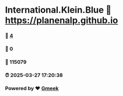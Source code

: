 # International.Klein.Blue :link: https://planenalp.github.io 
### :page_facing_up: [4](https://planenalp.github.io/tag.html) 
### :speech_balloon: 0 
### :hibiscus: 115079 
### :alarm_clock: 2025-03-27 17:20:38 
### Powered by :heart: [Gmeek](https://github.com/Meekdai/Gmeek)
